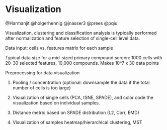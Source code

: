 # Visualization

@Harmanjit
@holgerhennig
@jnasser3
@prees
@pqiu


Visualization, clustering and classification analysis is typically performed after normalization and feature selection of single-cell level data. 

Data input: cells vs. features matrix for each sample

Typical data size for a mid-sized primary compound screen: 1000 cells with 20-30 selected features, 10,000 compounds. Makes 10^7 x 30 data points

Preprocessing for data visualization 

1. Pooling / concentration (optional: downsample the data if the total number of cells is too large)

2. Visualization of single cells (PCA, tSNE, SPADE), and color code the visualization based on individual samples.

3. Distance metric based on SPADE distribution (L2, Corr, EMD)

4. Visualization of samples heatmap/hierarchical clustering, MST
